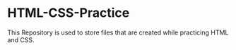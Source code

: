 # HTML-CSS-Practice

This Repository is used to store files that are created while practicing HTML and CSS.
